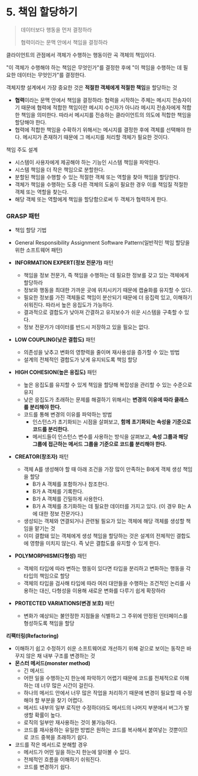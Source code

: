 # 5. 책임 할당하기

> 데이터보다 행동을 먼저 결정하라
>
> 협력이라는 문맥 안에서 책임을 결정하라

클라이언트의 관점에서 객체가 수행하는 행동이란 곡 객체의 책임이다.

"이 객체가 수행해야 하는 책임은 무엇인가"를 결정한 후에 "이 책임을 수행하는 데 필요한 데이터는 무엇인가"를 결정한다.

객체지향 설계에서 가장 중요한 것은 **적절한 객체에게 적절한 책임**을 할당하는 것

- **협력**이라는 문맥 안에서 책임을 결정하라: 협력을 시작하는 주체는 메시지 전송자이기 때문에 협력에 적합한 책임이란 메시지 수신자가 아니라 메시지 전송자에게 적합한 책임을 의미한다. 따라서 메시지를 전송하는 클라이언트의 의도에 적합한 책임을 할당해야 한다.
- 협력에 적합한 책임을 수확하기 위해서는 메시지를 결정한 후에 객체를 선택해야 한다. 메시지가 존재하기 때문에 그 메시지를 처리할 객체가 필요한 것이다.

책임 주도 설계

- 시스템이 사용자에게 제공해야 하는 기능인 시스템 책임을 파악한다.
- 시스템 책임을 더 작은 책임으로 분할한다.
- 분할된 책임을 수행할 수 있는 적절한 객체 또는 역할을 찾아 책임을 할당한다.
- 객체가 책임을 수행하는 도중 다른 객체의 도움이 필요한 경우 이를 책임질 적절한 객체 또는 역할을 찾는다.
- 해당 객체 또는 역할에게 책임을 할당함으로써 두 객체가 협력하게 한다.

### GRASP 패턴

- 책임 할당 기법
- General Responsibility Assignment Software Pattern(일반적인 책임 할당을 위한 소프트웨어 패턴)
- **INFORMATION EXPERT(정보 전문가)** 패턴
  - 책임을 정보 전문가, 즉 책임을 수행하는 데 필요한 정보를 갖고 있는 객체에게 할당하라
  - 정보와 행동을 최대한 가까운 곳에 위치시키기 때문에 캡슐화를 유지할 수 있다.
  - 필요한 정보를 가진 객체들로 책임이 분산되기 때문에 더 응집력 있고, 이해하기 쉬워진다. 따라서 높은 응집도가 가능하다.
  - 결과적으로 결합도가 낮아져 간결하고 유지보수가 쉬운 시스템을 구축할 수 있다.
  - 정보 전문가가 데이터를 반드시 저장하고 있을 필요는 없다.
- **LOW COUPLING(낮은 결합도)** 패턴
  - 의존성을 낮추고 변화의 영향력을 줄이며 재사용성을 증가할 수 있는 방법
  - 설계의 전체적인 결합도가 낮게 유지되도록 책임 할당
- **HIGH COHESION(높은 응집도)** 패턴
  -  높은 응집도를 유지할 수 있게 책임을 할당해 복잡성을 관리할 수 있는 수준으로 유지
  -  낮은 응집도가 초래하는 문제를 해결하기 위해서는 **변경의 이유에 따라 클래스를 분리해야 한다.**
  -  코드를 통해 변경의 이유를 파악하는 방법
     -  인스턴스가 초기화되는 시점을 살펴보고, **함께 초기화되는 속성을 기준으로 코드를 분리한다.**
     -  메서드들이 인스턴스 변수를 사용하는 방식을 살펴보고, **속성 그룹과 해당 그룹에 접근하는 메서드 그룹을 기준으로 코드를 분리해야 한다.**
- **CREATOR(창조자)** 패턴
  - 객체 A를 생성해야 할 때 아래 조건을 가장 많이 만족하는 B에게 객체 생성 책임을 할당
    - B가 A 객체를 포함하거나 참조한다.
    - B가 A 객체를 기록한다.
    - B가 A 객체를 긴밀하게 사용한다.
    - B가 A 객체를 초기화하는 데 필요한 데이터를 가지고 있다. (이 경우 B는 A에 대한 정보 전문가다.)
  - 생성되는 객체와 연결되거나 관련될 필요가 있는 객체에 해당 객체를 생성할 책임을 맡기는 것
  - 이미 결합돼 있는 객체에게 생성 책임을 할당하는 것은 설계의 전체적인 결합도에 영향을 미치지 않는다. 즉 낮은 결합도를 유지할 수 있게 한다.

- **POLYMORPHISM(다형성)** 패턴
  - 객체의 타입에 따라 변하는 행동이 있다면 타입을 분리하고 변화하는 행동을 각 타입의 책임으로 할당
  - 객체의 타입을 검사해 타입에 따라 여러 대안들을 수행하는 조건적인 논리를 사용하는 대신, 다형성을 이용해 새로운 변화를 다루기 쉽게 확장하라
- **PROTECTED VARIATIONS(변경 보호)** 패턴
  - 변화가 예상되는 불안정한 지점들을 식별하고 그 주위에 안정된 인터페이스를 형성하도록 책임을 할당

**리팩터링(Refactoring)**

- 이해하기 쉽고 수정하기 쉬운 소프트웨어로 개선하기 위해 겉으로 보이는 동작은 바꾸지 않은 채 내부 구조를 변경하는 것
- **몬스터 메서드(monster method)**
  - 긴 메서드
  - 어떤 일을 수행하는지 한눈에 파악하기 어렵기 때문에 코드를 전체적으로 이해하는 데 너무 많은 시간이 걸린다.
  - 하나의 메서드 안에서 너무 많은 작업을 처리하기 때문에 변경이 필요할 때 수정해야 할 부분을 찾기 어렵다.
  - 메서드 내부의 일부 로직만 수정하더라도 메서드의 나머지 부분에서 버그가 발생할 확률이 높다.
  - 로직의 일부만 재사용하는 것이 불가능하다.
  - 코드를 재사용하는 유일한 방법은 원하는 코드를 복사해서 붙여넣는 것뿐이므로 코드 중복을 초래하기 쉽다.
- 코드를 작은 메서드로 분해할 경우
  - 메서드가 어떤 일을 하는지 한눈에 알아볼 수 있다.
  - 전체적인 흐름을 이해하기 쉬워진다.
  - 코드를 변경하기 쉽다.